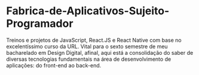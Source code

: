 # Fabrica-de-Aplicativos-Sujeito-Programador

Treinos e projetos de JavaScript, React.JS e React Native com base no excelentíssimo curso da URL.
Vital para o sexto semestre de meu bacharelado em Design Digital, afinal, aqui está a consolidação do saber de diversas tecnologias fundamentais na área de desenvolvimento de aplicações: do front-end ao back-end.
